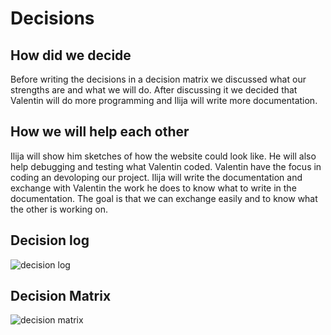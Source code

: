 # Decisions

## How did we decide
Before writing the decisions in a decision matrix we discussed what our strengths are and what we will do. After discussing it we decided that Valentin will do more programming and Ilija will write more documentation. 

## How we will help each other
 Ilija will show him sketches of how the website could look like. He will also help debugging and testing what Valentin coded. Valentin have the focus in coding an devoloping our project. Ilija will write the documentation and exchange with Valentin the work he does to know what to write in the documentation. The goal is that we can exchange easily and to know what the other is working on.



## Decision log
![decision log](https://user-images.githubusercontent.com/112397910/198028290-0a0f5237-222c-440a-927a-e0320f875c2d.PNG)

## Decision Matrix
![decision matrix](https://user-images.githubusercontent.com/112397910/199042513-b2599b48-27d7-4f2f-9e63-92ee22e10409.png)

